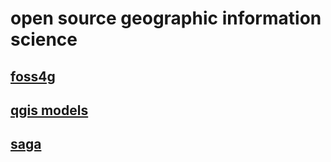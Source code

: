 # open source geographic information science
## [foss4g](foss4g.md)
## [qgis models](qgisModel.md)
## [saga](saga.md)

